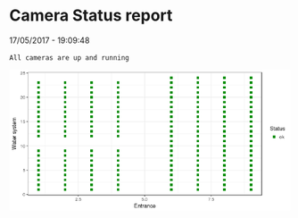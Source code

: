 Camera Status report
================
17/05/2017 - 19:09:48

    All cameras are up and running

![](camreport_files/figure-markdown_github/unnamed-chunk-2-1.png)
